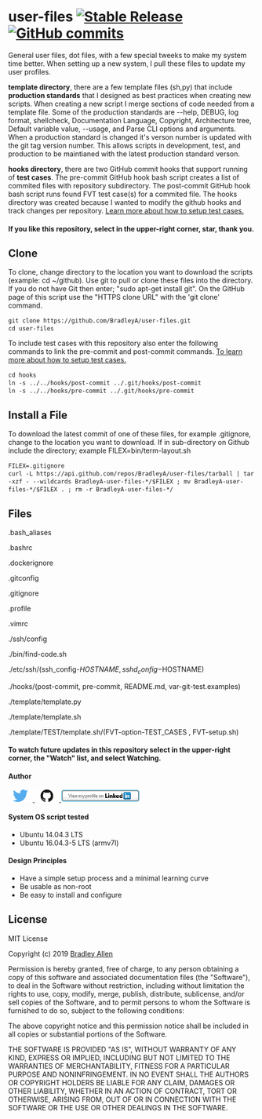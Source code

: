 # user-files  [![Stable Release](https://img.shields.io/badge/Release-3.520-blue.svg)](https://github.com/BradleyA/user-files/releases/tag/3.520)    [![GitHub commits](https://img.shields.io/github/commits-since/BradleyA/user-files/3.520.svg)](https://github.com/BradleyA/user-files/commits/)
General user files, dot files, with a few special tweeks to make my system time better.  When setting up a new system, I pull these files to update my user profiles.

**template directory**, there are a few template files (sh,py) that include **production standards** that I designed as best practices when creating new scripts.  When creating a new script I merge sections of code needed from a template file.  Some of the production standards are --help, DEBUG, log format, shellcheck, Documentation Language, Copyright, Architecture tree, Default variable value, --usage, and Parse CLI options and arguments.  When a production standard is changed it's verson number is updated with the git tag version number.  This allows scripts in development, test, and production to be maintianed with the latest production standard verson.

**hooks directory**, there are two GitHub commit hooks that support running of **test cases**.  The pre-commit GitHub hook bash script creates a list of commited files with repository subdirectory.  The post-commit GitHub hook bash script runs found FVT test case(s) for a commited file.  The hooks directory was created because I wanted to modify the github hooks and track changes per repository.  [Learn more about how to setup test cases.](hooks/README.md)

#### If you like this repository, select in the upper-right corner, star, thank you.

## Clone

To clone, change directory to the location you want to download the scripts (example: cd ~/github).  Use git to pull or clone these files into the directory. If you do not have Git then enter; "sudo apt-get install git". On the GitHub page of this script use the "HTTPS clone URL" with the 'git clone' command.

    git clone https://github.com/BradleyA/user-files.git
    cd user-files

To include test cases with this repository also enter the following commands to link the pre-commit and post-commit commands.  [To learn more about how to setup test cases.](hooks/README.md)
    
    cd hooks
    ln -s ../../hooks/post-commit ../.git/hooks/post-commit
    ln -s ../../hooks/pre-commit ../.git/hooks/pre-commit

## Install a File

To download the latest commit of one of these files, for example .gitignore, change to the location you want to download.  If in sub-directory on Github include the directory; example   FILEX=bin/term-layout.sh

    FILEX=.gitignore
    curl -L https://api.github.com/repos/BradleyA/user-files/tarball | tar -xzf - --wildcards BradleyA-user-files-*/$FILEX ; mv BradleyA-user-files-*/$FILEX . ; rm -r BradleyA-user-files-*/

## Files

.bash_aliases

.bashrc

.dockerignore

.gitconfig

.gitignore

.profile

.vimrc

./ssh/config

./bin/find-code.sh

./etc/ssh/(ssh_config-$HOSTNAME, sshd_config-$HOSTNAME)

./hooks/(post-commit, pre-commit, README.md, var-git-test.examples)

./template/template.py

./template/template.sh

./template/TEST/template.sh/(FVT-option-TEST_CASES , FVT-setup.sh)

#### To watch future updates in this repository select in the upper-right corner, the "Watch" list, and select Watching.

#### Author
[<img id="twitter" src="images/twitter.png" width="50" a="twitter.com/bradleyaustintx/">
](https://twitter.com/bradleyaustintx/)   [<img id="github" src="images/github.png" width="50" a="https://github.com/BradleyA/">
](https://github.com/BradleyA/)    [<img src="images/linkedin.png" style="max-width:100%;" >](https://www.linkedin.com/in/bradleyhallen)

#### System OS script tested
 * Ubuntu 14.04.3   LTS
 * Ubuntu 16.04.3-5 LTS (armv7l)

#### Design Principles
 * Have a simple setup process and a minimal learning curve
 * Be usable as non-root
 * Be easy to install and configure

## License
MIT License

Copyright (c) 2019  [Bradley Allen](https://www.linkedin.com/in/bradleyhallen)

Permission is hereby granted, free of charge, to any person obtaining a copy of this software and associated documentation files (the "Software"), to deal in the Software without restriction, including without limitation the rights to use, copy, modify, merge, publish, distribute, sublicense, and/or sell copies of the Software, and to permit persons to whom the Software is furnished to do so, subject to the following conditions:

The above copyright notice and this permission notice shall be included in all copies or substantial portions of the Software.

THE SOFTWARE IS PROVIDED "AS IS", WITHOUT WARRANTY OF ANY KIND, EXPRESS OR IMPLIED, INCLUDING BUT NOT LIMITED TO THE WARRANTIES OF MERCHANTABILITY, FITNESS FOR A PARTICULAR PURPOSE AND NONINFRINGEMENT. IN NO EVENT SHALL THE AUTHORS OR COPYRIGHT HOLDERS BE LIABLE FOR ANY CLAIM, DAMAGES OR OTHER LIABILITY, WHETHER IN AN ACTION OF CONTRACT, TORT OR OTHERWISE, ARISING FROM, OUT OF OR IN CONNECTION WITH THE SOFTWARE OR THE USE OR OTHER DEALINGS IN THE SOFTWARE.
